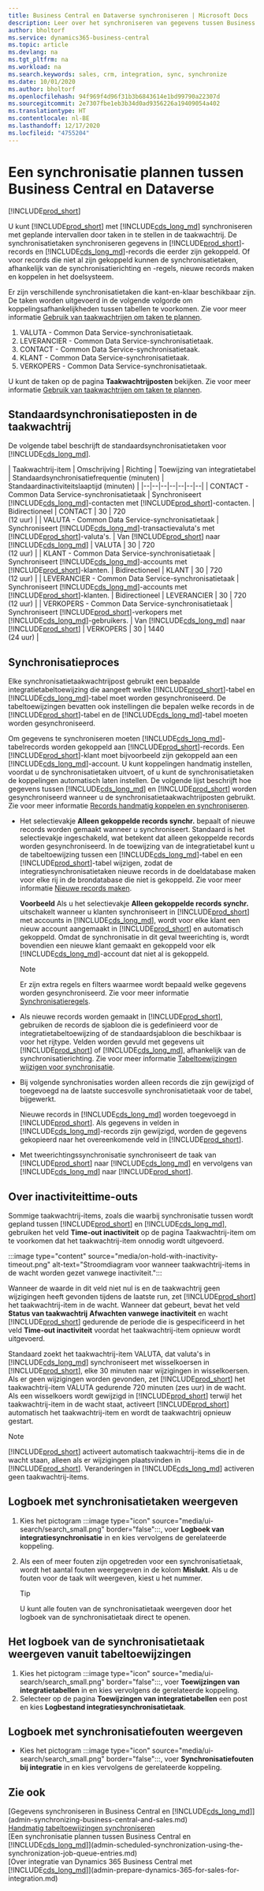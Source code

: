 ```yaml
---
title: Business Central en Dataverse synchroniseren | Microsoft Docs
description: Leer over het synchroniseren van gegevens tussen Business Central en Dataverse.
author: bholtorf
ms.service: dynamics365-business-central
ms.topic: article
ms.devlang: na
ms.tgt_pltfrm: na
ms.workload: na
ms.search.keywords: sales, crm, integration, sync, synchronize
ms.date: 10/01/2020
ms.author: bholtorf
ms.openlocfilehash: 94f969f4d96f31b3b6843614e1bd99790a22307d
ms.sourcegitcommit: 2e7307fbe1eb3b34d0ad9356226a19409054a402
ms.translationtype: HT
ms.contentlocale: nl-BE
ms.lasthandoff: 12/17/2020
ms.locfileid: "4755204"
---
```

# <a name="scheduling-a-synchronization-between-business-central-and-dataverse"></a>Een synchronisatie plannen tussen Business Central en Dataverse
[!INCLUDE[prod_short](includes/cc_data_platform_banner.md)]

U kunt [!INCLUDE[prod_short](includes/prod_short.md)] met [!INCLUDE[cds_long_md](includes/cds_long_md.md)] synchroniseren met geplande intervallen door taken in te stellen in de taakwachtrij. De synchronisatietaken synchroniseren gegevens in [!INCLUDE[prod_short](includes/prod_short.md)]-records en [!INCLUDE[cds_long_md](includes/cds_long_md.md)]-records die eerder zijn gekoppeld. Of voor records die niet al zijn gekoppeld kunnen de synchronisatietaken, afhankelijk van de synchronisatierichting en -regels, nieuwe records maken en koppelen in het doelsysteem. 

Er zijn verschillende synchronisatietaken die kant-en-klaar beschikbaar zijn. De taken worden uitgevoerd in de volgende volgorde om koppelingsafhankelijkheden tussen tabellen te voorkomen. Zie voor meer informatie [Gebruik van taakwachtrijen om taken te plannen](admin-job-queues-schedule-tasks.md).

1. VALUTA - Common Data Service-synchronisatietaak.
2. LEVERANCIER - Common Data Service-synchronisatietaak.
3. CONTACT - Common Data Service-synchronisatietaak.
4. KLANT - Common Data Service-synchronisatietaak.
5. VERKOPERS - Common Data Service-synchronisatietaak.

U kunt de taken op de pagina **Taakwachtrijposten** bekijken. Zie voor meer informatie [Gebruik van taakwachtrijen om taken te plannen](admin-job-queues-schedule-tasks.md).

## <a name="default-synchronization-job-queue-entries"></a>Standaardsynchronisatieposten in de taakwachtrij

De volgende tabel beschrijft de standaardsynchronisatietaken voor [!INCLUDE[cds_long_md](includes/cds_long_md.md)].  

| Taakwachtrij-item | Omschrijving | Richting | Toewijzing van integratietabel | Standaardsynchronisatiefrequentie (minuten) | Standaardinactiviteitslaaptijd (minuten) |
|--|--|--|--|--|--|--|
| CONTACT - Common Data Service-synchronisatietaak | Synchroniseert [!INCLUDE[cds_long_md](includes/cds_long_md.md)]-contacten met [!INCLUDE[prod_short](includes/prod_short.md)]-contacten. | Bidirectioneel | CONTACT | 30 | 720 <br>(12 uur) |
| VALUTA - Common Data Service-synchronisatietaak | Synchroniseert [!INCLUDE[cds_long_md](includes/cds_long_md.md)]-transactievaluta's met [!INCLUDE[prod_short](includes/prod_short.md)]-valuta's. | Van [!INCLUDE[prod_short](includes/prod_short.md)] naar [!INCLUDE[cds_long_md](includes/cds_long_md.md)] | VALUTA | 30 | 720 <br> (12 uur) |
| KLANT - Common Data Service-synchronisatietaak | Synchroniseert [!INCLUDE[cds_long_md](includes/cds_long_md.md)]-accounts met [!INCLUDE[prod_short](includes/prod_short.md)]-klanten. | Bidirectioneel | KLANT | 30 | 720<br> (12 uur) |
| LEVERANCIER - Common Data Service-synchronisatietaak | Synchroniseert [!INCLUDE[cds_long_md](includes/cds_long_md.md)]-accounts met [!INCLUDE[prod_short](includes/prod_short.md)]-klanten. | Bidirectioneel | LEVERANCIER | 30 | 720<br> (12 uur) |
| VERKOPERS - Common Data Service-synchronisatietaak | Synchroniseert [!INCLUDE[prod_short](includes/prod_short.md)]-verkopers met [!INCLUDE[cds_long_md](includes/cds_long_md.md)]-gebruikers. | Van [!INCLUDE[cds_long_md](includes/cds_long_md.md)] naar [!INCLUDE[prod_short](includes/prod_short.md)] | VERKOPERS | 30 | 1440<br> (24 uur) |

## <a name="synchronization-process"></a>Synchronisatieproces

Elke synchronisatietaakwachtrijpost gebruikt een bepaalde integratietabeltoewijzing die aangeeft welke [!INCLUDE[prod_short](includes/prod_short.md)]-tabel en [!INCLUDE[cds_long_md](includes/cds_long_md.md)]-tabel moet worden gesynchroniseerd. De tabeltoewijzingen bevatten ook instellingen die bepalen welke records in de [!INCLUDE[prod_short](includes/prod_short.md)]-tabel en de [!INCLUDE[cds_long_md](includes/cds_long_md.md)]-tabel moeten worden gesynchroniseerd.  

Om gegevens te synchroniseren moeten [!INCLUDE[cds_long_md](includes/cds_long_md.md)]-tabelrecords worden gekoppeld aan [!INCLUDE[prod_short](includes/prod_short.md)]-records. Een [!INCLUDE[prod_short](includes/prod_short.md)]-klant moet bijvoorbeeld zijn gekoppeld aan een [!INCLUDE[cds_long_md](includes/cds_long_md.md)]-account. U kunt koppelingen handmatig instellen, voordat u de synchronisatietaken uitvoert, of u kunt de synchronisatietaken de koppelingen automatisch laten instellen. De volgende lijst beschrijft hoe gegevens tussen [!INCLUDE[cds_long_md](includes/cds_long_md.md)] en [!INCLUDE[prod_short](includes/prod_short.md)] worden gesynchroniseerd wanneer u de synchronisatietaakwachtrijposten gebruikt. Zie voor meer informatie [Records handmatig koppelen en synchroniseren](admin-how-to-couple-and-synchronize-records-manually.md).

- Het selectievakje **Alleen gekoppelde records synchr.** bepaalt of nieuwe records worden gemaakt wanneer u synchroniseert. Standaard is het selectievakje ingeschakeld, wat betekent dat alleen gekoppelde records worden gesynchroniseerd. In de toewijzing van de integratietabel kunt u de tabeltoewijzing tussen een [!INCLUDE[cds_long_md](includes/cds_long_md.md)]-tabel en een [!INCLUDE[prod_short](includes/prod_short.md)]-tabel wijzigen, zodat de integratiesynchronisatietaken nieuwe records in de doeldatabase maken voor elke rij in de brondatabase die niet is gekoppeld. Zie voor meer informatie [Nieuwe records maken](admin-how-to-modify-table-mappings-for-synchronization.md#creating-new-records).

    **Voorbeeld** Als u het selectievakje **Alleen gekoppelde records synchr.** uitschakelt wanneer u klanten synchroniseert in [!INCLUDE[prod_short](includes/prod_short.md)] met accounts in [!INCLUDE[cds_long_md](includes/cds_long_md.md)], wordt voor elke klant een nieuw account aangemaakt in [!INCLUDE[prod_short](includes/prod_short.md)] en automatisch gekoppeld. Omdat de synchronisatie in dit geval tweerichting is, wordt bovendien een nieuwe klant gemaakt en gekoppeld voor elk [!INCLUDE[cds_long_md](includes/cds_long_md.md)]-account dat niet al is gekoppeld.  

    > [!NOTE]  
    > Er zijn extra regels en filters waarmee wordt bepaald welke gegevens worden gesynchroniseerd. Zie voor meer informatie [Synchronisatieregels](admin-synchronizing-business-central-and-sales.md).

- Als nieuwe records worden gemaakt in [!INCLUDE[prod_short](includes/prod_short.md)], gebruiken de records de sjabloon die is gedefinieerd voor de integratietabeltoewijzing of de standaardsjabloon die beschikbaar is voor het rijtype. Velden worden gevuld met gegevens uit [!INCLUDE[prod_short](includes/prod_short.md)] of [!INCLUDE[cds_long_md](includes/cds_long_md.md)], afhankelijk van de synchronisatierichting. Zie voor meer informatie [Tabeltoewijzingen wijzigen voor synchronisatie](admin-how-to-modify-table-mappings-for-synchronization.md).  

- Bij volgende synchronisaties worden alleen records die zijn gewijzigd of toegevoegd na de laatste succesvolle synchronisatietaak voor de tabel, bijgewerkt.  

     Nieuwe records in [!INCLUDE[cds_long_md](includes/cds_long_md.md)] worden toegevoegd in [!INCLUDE[prod_short](includes/prod_short.md)]. Als gegevens in velden in [!INCLUDE[cds_long_md](includes/cds_long_md.md)]-records zijn gewijzigd, worden de gegevens gekopieerd naar het overeenkomende veld in [!INCLUDE[prod_short](includes/prod_short.md)].  

- Met tweerichtingssynchronisatie synchroniseert de taak van [!INCLUDE[prod_short](includes/prod_short.md)] naar [!INCLUDE[cds_long_md](includes/cds_long_md.md)] en vervolgens van [!INCLUDE[cds_long_md](includes/cds_long_md.md)] naar [!INCLUDE[prod_short](includes/prod_short.md)].

## <a name="about-inactivity-timeouts"></a>Over inactiviteittime-outs
Sommige taakwachtrij-items, zoals die waarbij synchronisatie tussen wordt gepland tussen [!INCLUDE[prod_short](includes/prod_short.md)] en [!INCLUDE[cds_long_md](includes/cds_long_md.md)], gebruiken het veld **Time-out inactiviteit** op de pagina Taakwachtrij-item om te voorkomen dat het taakwachtrij-item onnodig wordt uitgevoerd.  

:::image type="content" source="media/on-hold-with-inactivity-timeout.png" alt-text="Stroomdiagram voor wanneer taakwachtrij-items in de wacht worden gezet vanwege inactiviteit.":::

Wanneer de waarde in dit veld niet nul is en de taakwachtrij geen wijzigingen heeft gevonden tijdens de laatste run, zet [!INCLUDE[prod_short](includes/prod_short.md)] het taakwachtrij-item in de wacht. Wanneer dat gebeurt, bevat het veld **Status van taakwachtrij** **Afwachten vanwege inactiviteit** en wacht [!INCLUDE[prod_short](includes/prod_short.md)] gedurende de periode die is gespecificeerd in het veld **Time-out inactiviteit** voordat het taakwachtrij-item opnieuw wordt uitgevoerd.  

Standaard zoekt het taakwachtrij-item VALUTA, dat valuta's in [!INCLUDE[cds_long_md](includes/cds_long_md.md)] synchroniseert met wisselkoersen in [!INCLUDE[prod_short](includes/prod_short.md)], elke 30 minuten naar wijzigingen in wisselkoersen. Als er geen wijzigingen worden gevonden, zet [!INCLUDE[prod_short](includes/prod_short.md)] het taakwachtrij-item VALUTA gedurende 720 minuten (zes uur) in de wacht. Als een wisselkoers wordt gewijzigd in [!INCLUDE[prod_short](includes/prod_short.md)] terwijl het taakwachtrij-item in de wacht staat, activeert [!INCLUDE[prod_short](includes/prod_short.md)] automatisch het taakwachtrij-item en wordt de taakwachtrij opnieuw gestart. 

> [!Note]
> [!INCLUDE[prod_short](includes/prod_short.md)] activeert automatisch taakwachtrij-items die in de wacht staan, alleen als er wijzigingen plaatsvinden in [!INCLUDE[prod_short](includes/prod_short.md)]. Veranderingen in [!INCLUDE[cds_long_md](includes/cds_long_md.md)] activeren geen taakwachtrij-items.

## <a name="to-view-the-synchronization-job-log"></a>Logboek met synchronisatietaken weergeven

1. Kies het pictogram :::image type="icon" source="media/ui-search/search_small.png" border="false":::, voer **Logboek van integratiesynchronisatie** in en kies vervolgens de gerelateerde koppeling.
2. Als een of meer fouten zijn opgetreden voor een synchronisatietaak, wordt het aantal fouten weergegeven in de kolom **Mislukt**. Als u de fouten voor de taak wilt weergeven, kiest u het nummer.  

    > [!TIP]  
    > U kunt alle fouten van de synchronisatietaak weergeven door het logboek van de synchronisatietaak direct te openen.

## <a name="to-view-the-synchronization-job-log-from-the-table-mappings"></a>Het logboek van de synchronisatietaak weergeven vanuit tabeltoewijzingen

1. Kies het pictogram :::image type="icon" source="media/ui-search/search_small.png" border="false":::, voer **Toewijzingen van integratietabellen** in en kies vervolgens de gerelateerde koppeling.
2. Selecteer op de pagina **Toewijzingen van integratietabellen** een post en kies **Logbestand integratiesynchronisatietaak**.  

## <a name="to-view-the-synchronization-error-log"></a>Logboek met synchronisatiefouten weergeven

- Kies het pictogram :::image type="icon" source="media/ui-search/search_small.png" border="false":::, voer **Synchronisatiefouten bij integratie** in en kies vervolgens de gerelateerde koppeling.

## <a name="see-also"></a>Zie ook

[Gegevens synchroniseren in Business Central en [!INCLUDE[cds_long_md](includes/cds_long_md.md)]](admin-synchronizing-business-central-and-sales.md)  
[Handmatig tabeltoewijzingen synchroniseren](admin-manual-synchronization-of-table-mappings.md)  
[Een synchronisatie plannen tussen Business Central en [!INCLUDE[cds_long_md](includes/cds_long_md.md)]](admin-scheduled-synchronization-using-the-synchronization-job-queue-entries.md)  
[Over integratie van Dynamics 365 Business Central met [!INCLUDE[cds_long_md](includes/cds_long_md.md)]](admin-prepare-dynamics-365-for-sales-for-integration.md)  
